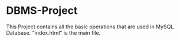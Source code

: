 # DBMS-Project
This Project contains all the basic operations that are used in MySQL Database.
"index.html" is the main file.
